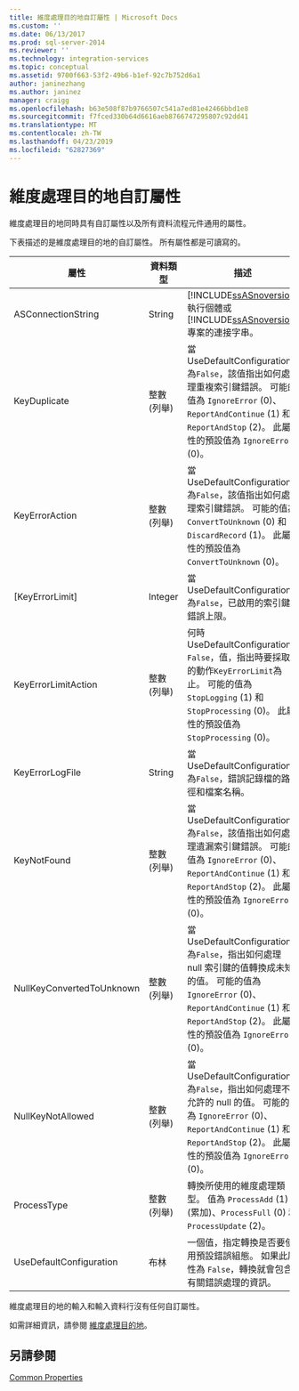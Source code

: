 ```yaml
---
title: 維度處理目的地自訂屬性 | Microsoft Docs
ms.custom: ''
ms.date: 06/13/2017
ms.prod: sql-server-2014
ms.reviewer: ''
ms.technology: integration-services
ms.topic: conceptual
ms.assetid: 9700f663-53f2-49b6-b1ef-92c7b752d6a1
author: janinezhang
ms.author: janinez
manager: craigg
ms.openlocfilehash: b63e508f87b9766507c541a7ed81e42466bbd1e8
ms.sourcegitcommit: f7fced330b64d6616aeb8766747295807c92dd41
ms.translationtype: MT
ms.contentlocale: zh-TW
ms.lasthandoff: 04/23/2019
ms.locfileid: "62827369"
---
```

# <a name="dimension-processing-destination-custom-properies"></a>維度處理目的地自訂屬性
  維度處理目的地同時具有自訂屬性以及所有資料流程元件通用的屬性。  
  
 下表描述的是維度處理目的地的自訂屬性。 所有屬性都是可讀寫的。  
  
|屬性|資料類型|描述|  
|--------------|---------------|-----------------|  
|ASConnectionString|String|[!INCLUDE[ssASnoversion](../../includes/ssasnoversion-md.md)] 執行個體或 [!INCLUDE[ssASnoversion](../../includes/ssasnoversion-md.md)] 專案的連接字串。|  
|KeyDuplicate|整數 (列舉)|當 UseDefaultConfiguration 為`False`，該值指出如何處理重複索引鍵錯誤。 可能的值為 `IgnoreError` (0)、`ReportAndContinue` (1) 和 `ReportAndStop` (2)。 此屬性的預設值為 `IgnoreError` (0)。|  
|KeyErrorAction|整數 (列舉)|當 UseDefaultConfiguration 為`False`，該值指出如何處理索引鍵錯誤。 可能的值為 `ConvertToUnknown` (0) 和 `DiscardRecord` (1)。 此屬性的預設值為 `ConvertToUnknown` (0)。|  
|[KeyErrorLimit]|Integer|當 UseDefaultConfiguration 為`False`，已啟用的索引鍵錯誤上限。|  
|KeyErrorLimitAction|整數 (列舉)|何時 UseDefaultConfiguration `False`，值，指出時要採取的動作`KeyErrorLimit`為止。 可能的值為 `StopLogging` (1) 和 `StopProcessing` (0)。 此屬性的預設值為 `StopProcessing` (0)。|  
|KeyErrorLogFile|String|當 UseDefaultConfiguration 為`False`，錯誤記錄檔的路徑和檔案名稱。|  
|KeyNotFound|整數 (列舉)|當 UseDefaultConfiguration 為`False`，該值指出如何處理遺漏索引鍵錯誤。 可能的值為 `IgnoreError` (0)、`ReportAndContinue` (1) 和 `ReportAndStop` (2)。 此屬性的預設值為 `IgnoreError` (0)。|  
|NullKeyConvertedToUnknown|整數 (列舉)|當 UseDefaultConfiguration 為`False`，指出如何處理 null 索引鍵的值轉換成未知的值。 可能的值為 `IgnoreError` (0)、`ReportAndContinue` (1) 和 `ReportAndStop` (2)。 此屬性的預設值為 `IgnoreError` (0)。|  
|NullKeyNotAllowed|整數 (列舉)|當 UseDefaultConfiguration 為`False`，指出如何處理不允許的 null 的值。 可能的值為 `IgnoreError` (0)、`ReportAndContinue` (1) 和 `ReportAndStop` (2)。 此屬性的預設值為 `IgnoreError` (0)。|  
|ProcessType|整數 (列舉)|轉換所使用的維度處理類型。 值為 `ProcessAdd` (1) (累加)、`ProcessFull` (0) 和 `ProcessUpdate` (2)。|  
|UseDefaultConfiguration|布林|一個值，指定轉換是否要使用預設錯誤組態。 如果此屬性為 `False`，轉換就會包含有關錯誤處理的資訊。|  
  
 維度處理目的地的輸入和輸入資料行沒有任何自訂屬性。  
  
 如需詳細資訊，請參閱 [維度處理目的地](dimension-processing-destination.md)。  
  
## <a name="see-also"></a>另請參閱  
 [Common Properties](../common-properties.md)  
  
  
